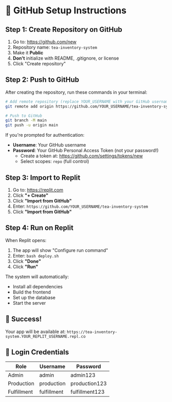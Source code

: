 # 🚀 GitHub Setup Instructions

## Step 1: Create Repository on GitHub

1. Go to: https://github.com/new
2. Repository name: `tea-inventory-system`
3. Make it **Public**
4. **Don't** initialize with README, .gitignore, or license
5. Click "Create repository"

## Step 2: Push to GitHub

After creating the repository, run these commands in your terminal:

```bash
# Add remote repository (replace YOUR_USERNAME with your GitHub username)
git remote add origin https://github.com/YOUR_USERNAME/tea-inventory-system.git

# Push to GitHub
git branch -M main
git push -u origin main
```

If you're prompted for authentication:
- **Username**: Your GitHub username
- **Password**: Your GitHub Personal Access Token (not your password!)
  - Create a token at: https://github.com/settings/tokens/new
  - Select scopes: `repo` (full control)

## Step 3: Import to Replit

1. Go to: https://replit.com
2. Click **"+ Create"**
3. Click **"Import from GitHub"**
4. Enter: `https://github.com/YOUR_USERNAME/tea-inventory-system`
5. Click **"Import from GitHub"**

## Step 4: Run on Replit

When Replit opens:
1. The app will show "Configure run command"
2. Enter: `bash deploy.sh`
3. Click **"Done"**
4. Click **"Run"**

The system will automatically:
- Install all dependencies
- Build the frontend
- Set up the database
- Start the server

## 🎉 Success!

Your app will be available at:
`https://tea-inventory-system.YOUR_REPLIT_USERNAME.repl.co`

## 🔐 Login Credentials

| Role | Username | Password |
|------|----------|----------|
| Admin | admin | admin123 |
| Production | production | production123 |
| Fulfillment | fulfillment | fulfillment123 |